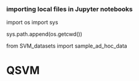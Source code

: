 ### importing local files in Jupyter notebooks

import os
import sys

sys.path.append(os.getcwd())

from SVM_datasets import sample_ad_hoc_data

# QSVM
